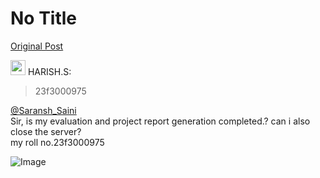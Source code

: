 # No Title

[Original Post](https://discourse.onlinedegree.iitm.ac.in/t/169029/421)

<aside class="quote group-ds-students" data-username="HARISH.S" data-post="418" data-topic="169029">
<div class="title">
<div class="quote-controls"></div>
<img alt="" width="24" height="24" src="https://dub1.discourse-cdn.com/flex013/user_avatar/discourse.onlinedegree.iitm.ac.in/harish.s/48/67995_2.png" class="avatar"> HARISH.S:</div>
<blockquote>
<p>23f3000975</p>
</blockquote>
</aside>
<p><a class="mention" href="/u/saransh_saini">@Saransh_Saini</a><br>
Sir, is my evaluation and project report generation completed.? can i also close the server?<br>
my roll no.23f3000975</p>

![Image](https://dub1.discourse-cdn.com/flex013/user_avatar/discourse.onlinedegree.iitm.ac.in/harish.s/48/67995_2.png)